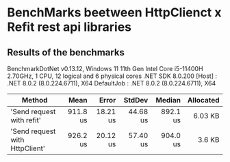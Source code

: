 ﻿# BenchMarks beetween HttpClienct x Refit rest api libraries

## Results of the benchmarks

BenchmarkDotNet v0.13.12, Windows 11
11th Gen Intel Core i5-11400H 2.70GHz, 1 CPU, 12 logical and 6 physical cores
.NET SDK 8.0.200
  [Host]     : .NET 8.0.2 (8.0.224.6711), X64
  DefaultJob : .NET 8.0.2 (8.0.224.6711), X64


| Method                         | Mean     | Error    | StdDev   | Median   | Allocated |
|------------------------------- |---------:|---------:|---------:|---------:|----------:|
| 'Send request with refit'      | 911.8 us | 18.21 us | 44.68 us | 892.1 us |   6.03 KB |
| 'Send request with HttpClient' | 926.2 us | 20.12 us | 57.40 us | 904.0 us |    3.6 KB |